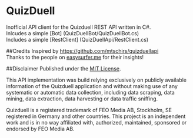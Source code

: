 # QuizDuell
Inofficial API client for the Quizduell REST API written in C#.  
Inlcudes a simple [Bot] (QuizDuellBot/QuizDuellBot.cs)  
Includes a simple [RestClient] (QuizDuellApi/RestClient.cs)  

##Credits
Inspired by https://github.com/mtschirs/quizduellapi  
Thanks to the people on [easysurfer.me](http://easysurfer.me/wordpress/?p=761) for their insights!  

##Disclaimer
Published under the [MIT License](LICENSE).

This API implementation was build relying exclusively on publicly available information of the Quizduell application and without making use of any systematic or automatic data collection, including data scraping, data mining, data extraction, data harvesting or data traffic sniffing.

Quizduell is a registered trademark of FEO Media AB, Stockholm, SE registered in Germany and other countries. This project is an independent work and is in no way affiliated with, authorized, maintained, sponsored or endorsed by FEO Media AB.
